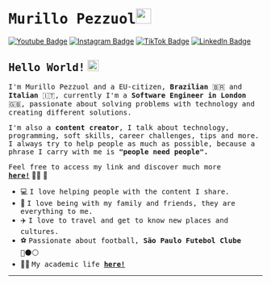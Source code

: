 # <samp>Murillo Pezzuol</samp><img src="https://github.com/mupezzuol/mupezzuol/blob/master/assets/mario_hello_big.gif" width="30px" height="30px">

[![Youtube Badge](https://img.shields.io/badge/Youtube-%23E4405F.svg?&style=flat-square&logo=youtube&logoColor=white&color=071A2C&link=https://www.youtube.com/c/MurilloPezzuol)](https://www.youtube.com/c/MurilloPezzuol)
[![Instagram Badge](https://img.shields.io/badge/Instagram-%23E4405F.svg?&style=flat-square&logo=instagram&logoColor=white&color=071A2C&link=https://www.instagram.com/mupezzuol)](https://www.instagram.com/mupezzuol)
[![TikTok Badge](https://img.shields.io/badge/Tiktok-%23E4405F.svg?&style=flat-square&logo=tiktok&logoColor=white&color=071A2C&link=https://tiktok.com/@mupezzuol)](https://tiktok.com/@mupezzuol)
[![LinkedIn Badge](https://img.shields.io/badge/LinkedIn-%23E4405F.svg?&style=flat-square&logo=linkedin&logoColor=white&color=071A2C&link=https://www.linkedin.com/in/mupezzuol/)](https://www.linkedin.com/in/mupezzuol/)

## <samp>Hello World!</samp> <img src="https://github.com/mupezzuol/mupezzuol/blob/master/assets/earth.gif" width="22px" height="22px">

<samp>I'm Murillo Pezzuol and a EU-citizen, __Brazilian__ 🇧🇷 and __Italian__ 🇮🇹, currently I'm a __Software Engineer in London__ 🇬🇧, passionate about solving problems with technology and creating different solutions.

<samp>I'm also a __content creator__, I talk about technology, programming, soft skills, career challenges, tips and more. I always try to help people as much as possible, because a phrase I carry with me is __"people need people".__</samp>
  
<samp>Feel free to access my link and discover much more [__here!__](https://beacons.ai/mupezzuol/)</samp>&nbsp;👨‍💻&nbsp;🚀

- 💻&nbsp;<samp>I love helping people with the content I share.</samp>
- 🏡&nbsp;<samp>I love being with my family and friends, they are everything to me.</samp>
- ✈️&nbsp;<samp>I love to travel and get to know new places and cultures.</samp>
- ⚽&nbsp;<samp>Passionate about football, __São Paulo Futebol Clube__ 🔴⚫️⚪️</samp>
- 👨‍🎓&nbsp;<samp>My academic life [__here!__](https://github.com/mupezzuol/list-of-courses-certifications)</samp>

---
